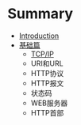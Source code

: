 # Summary

* [Introduction](README.md)
* [基础篇](basic.md)
   * [TCP/IP](basic_tcpip.md)
   * URI和URL
   * HTTP协议
   * HTTP报文
   * 状态码
   * WEB服务器
   * HTTP首部

